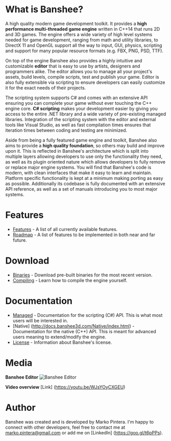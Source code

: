 # What is Banshee? 
A high quality modern game development toolkit. It provides a **high performance multi-threaded game engine** written in C++14 that runs 2D and 3D games. The engine offers a wide variety of high level systems needed for game development, ranging from math and utility libraries, to DirectX 11 and OpenGL support all the way to input, GUI, physics, scripting and support for many popular resource formats (e.g. FBX, PNG, PSD, TTF).

On top of the engine Banshee also provides a highly intuitive and customizable **editor** that is easy to use by artists, designers and programmers alike. The editor allows you to manage all your project's assets, build levels, compile scripts, test and publish your game. Editor is also fully extensible via scripting to ensure developers can easily customize it for the exact needs of their projects.

The scripting system supports C# and comes with an extensive API ensuring you can complete your game without ever touching the C++ engine core. **C# scripting** makes your development easier by giving you access to the entire .NET library and a wide variety of pre-existing managed libraries. Integration of the scripting system with the editor and external tools like Visual Studio, as well as fast compilation times ensures that iteration times between coding and testing are minimized.

Aside from being a fully featured game engine and toolkit, Banshee also aims to provide a **high quality foundation**, so others may build and improve upon it. This is reflected in Banshee's architecture which is split into multiple layers allowing developers to use only the functionality they need, as well as its plugin oriented nature which allows developers to fully remove or replace major engine systems. You will find that Banshee's code is modern, with clean interfaces that make it easy to learn and maintain. Platform specific functionality is kept at a minimum making porting as easy as possible. Additionally its codebase is fully documented with an extensive API reference, as well as a set of manuals introducing you to most major systems.

# Features
* [Features](Documentation/GitHub/features.md) - A list of all currently available features.
* [Roadmap](Documentation/GitHub/roadmap.md) - A list of features to be implemented in both near and far future.

# Download
* [Binaries](Documentation/GitHub/install.md) - Download pre-built binaries for the most recent version.
* [Compiling](Documentation/GitHub/compiling.md) - Learn how to compile the engine yourself.

# Documentation
* [Managed](http://docs.banshee3d.com/Managed/index.html) - Documentation for the scripting (C#) API. This is what most users will be interested in.
* [Native] (http://docs.banshee3d.com/Native/index.html) - Documentation for the native (C++) API. This is meant for advanced users meaning to extend/modify the engine.
* [License](Documentation/GitHub/license.md) - Information about Banshee's license.

# Media
**Banshee Editor**
![Banshee Editor](http://bearishsun.thalassa.feralhosting.com/BansheeEditor.png "Banshee Editor")

**Video overview**
[Link] (https://youtu.be/WJsYOyCXGEU)

# Author
Banshee was created and is developed by Marko Pintera. I'm happy to connect with other developers, feel free to contact me at marko.pintera@gmail.com or add me on [LinkedIn] (https://goo.gl/t6pPPs). 